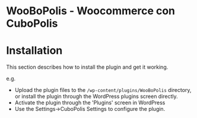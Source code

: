 # WooBoPolis - Woocommerce con CuboPolis


# Installation

This section describes how to install the plugin and get it working.

e.g.

* Upload the plugin files to the `/wp-content/plugins/WooBoPolis` directory, or install the plugin through the WordPress plugins screen directly.
* Activate the plugin through the 'Plugins' screen in WordPress
* Use the Settings->CuboPolis Settings to configure the plugin.